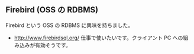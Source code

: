## Firebird (OSS の RDBMS)

 Firebird という OSS の RDBMS に興味を持ちました。

 *  http://www.firebirdsql.org/
 仕事で使いたいです。クライアント PC への組み込みが有効そうです。
